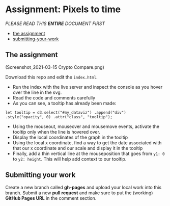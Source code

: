 # Assignment: Pixels to time

*PLEASE READ THIS **ENTIRE** DOCUMENT FIRST*

* [the assignment](#the-assignment)
* [submitting-your-work](#submitting-your-work)


## The assignment

(Screenshot_2021-03-15 Crypto Compare.png)

Download this repo and edit the `index.html`.

* Run the index with the live server and inspect the console as you hover over the line in the svg.
* Read the code and comments carefully
* As you can see, a tooltip has already been made:

`
let tooltip = d3.select("#my_dataviz")
                .append("div")
                .style("opacity", 0)
                .attr("class", "tooltip");
`

* Using the mouseout, mouseover and mousemove events, activate the tooltip only when the line is hovered over. 
* Display the local coordinates of the graph in the tooltip
* Using the local x coordinate, find a way to get the date associated with that our x coordinate and our scale and display it in the tooltip
* Finally, add a thin vertical line at the mouseposition that goes from `y1: 0` to `y2: height`. This will help add context to our tooltip.



## Submitting your work
Create a new branch called **gh-pages** and upload your local work into this branch. Submit a new **pull request** and make sure to put the (working) **GitHub Pages URL** in the comment section. 
